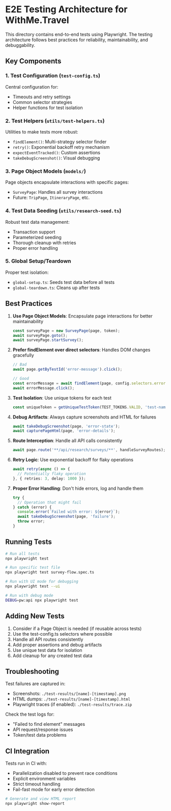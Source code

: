 # E2E Testing Architecture for WithMe.Travel

This directory contains end-to-end tests using Playwright. The testing architecture follows best practices for reliability, maintainability, and debuggability.

## Key Components

### 1. Test Configuration (`test-config.ts`)

Central configuration for:
- Timeouts and retry settings
- Common selector strategies
- Helper functions for test isolation

### 2. Test Helpers (`utils/test-helpers.ts`)

Utilities to make tests more robust:
- `findElement()`: Multi-strategy selector finder
- `retry()`: Exponential backoff retry mechanism
- `expectEventTracked()`: Custom assertions
- `takeDebugScreenshot()`: Visual debugging

### 3. Page Object Models (`models/`)

Page objects encapsulate interactions with specific pages:
- `SurveyPage`: Handles all survey interactions
- Future: `TripPage`, `ItineraryPage`, etc.

### 4. Test Data Seeding (`utils/research-seed.ts`)

Robust test data management:
- Transaction support
- Parameterized seeding
- Thorough cleanup with retries
- Proper error handling

### 5. Global Setup/Teardown

Proper test isolation:
- `global-setup.ts`: Seeds test data before all tests
- `global-teardown.ts`: Cleans up after tests

## Best Practices

1. **Use Page Object Models**: Encapsulate page interactions for better maintainability
   ```ts
   const surveyPage = new SurveyPage(page, token);
   await surveyPage.goto();
   await surveyPage.startSurvey();
   ```

2. **Prefer findElement over direct selectors**: Handles DOM changes gracefully
   ```ts
   // Bad
   await page.getByTestId('error-message').click();
   
   // Good
   const errorMessage = await findElement(page, config.selectors.errorMessage);
   await errorMessage.click();
   ```

3. **Test Isolation**: Use unique tokens for each test
   ```ts
   const uniqueToken = getUniqueTestToken(TEST_TOKENS.VALID, 'test-name');
   ```

4. **Debug Artifacts**: Always capture screenshots and HTML for failures
   ```ts
   await takeDebugScreenshot(page, 'error-state');
   await capturePageHtml(page, 'error-details');
   ```

5. **Route Interception**: Handle all API calls consistently
   ```ts
   await page.route('**/api/research/surveys/**', handleSurveyRoutes);
   ```

6. **Retry Logic**: Use exponential backoff for flaky operations
   ```ts
   await retry(async () => {
     // Potentially flaky operation
   }, { retries: 3, delay: 1000 });
   ```

7. **Proper Error Handling**: Don't hide errors, log and handle them
   ```ts
   try {
     // Operation that might fail
   } catch (error) {
     console.error(`Failed with error: ${error}`);
     await takeDebugScreenshot(page, 'failure');
     throw error;
   }
   ```

## Running Tests

```bash
# Run all tests
npx playwright test

# Run specific test file
npx playwright test survey-flow.spec.ts

# Run with UI mode for debugging
npx playwright test --ui

# Run with debug mode
DEBUG=pw:api npx playwright test
```

## Adding New Tests

1. Consider if a Page Object is needed (if reusable across tests)
2. Use the test-config.ts selectors where possible
3. Handle all API routes consistently
4. Add proper assertions and debug artifacts
5. Use unique test data for isolation
6. Add cleanup for any created test data

## Troubleshooting

Test failures are captured in:
- Screenshots: `./test-results/[name]-[timestamp].png`
- HTML dumps: `./test-results/[name]-[timestamp].html`
- Playwright traces (if enabled): `./test-results/trace.zip`

Check the test logs for:
- "Failed to find element" messages
- API request/response issues
- Token/test data problems

## CI Integration

Tests run in CI with:
- Parallelization disabled to prevent race conditions
- Explicit environment variables
- Strict timeout handling
- Fail-fast mode for early error detection

```bash
# Generate and view HTML report
npx playwright show-report
``` 